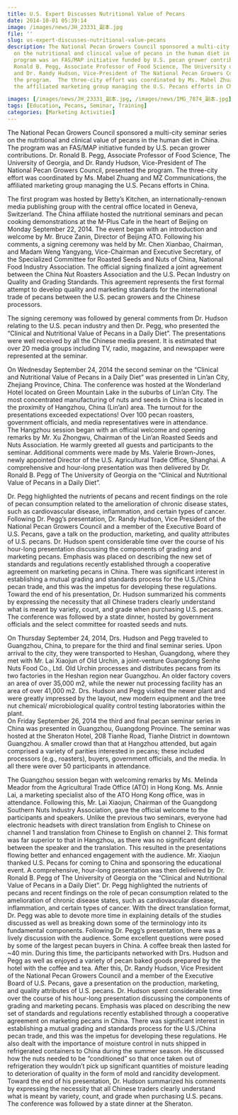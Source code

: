 ```yaml
---
title: U.S. Expert Discusses Nutritional Value of Pecans
date: 2014-10-01 05:39:14
image: /images/news/JH_23331_副本.jpg
file: ''
slug: us-expert-discusses-nutritional-value-pecans
description: The National Pecan Growers Council sponsored a multi-city seminar series
  on the nutritional and clinical value of pecans in the human diet in China.  The
  program was an FAS/MAP initiative funded by U.S. pecan grower contributions.  Dr.
  Ronald B. Pegg, Associate Professor of Food Science, The University of Georgia,
  and Dr. Randy Hudson, Vice-President of The National Pecan Growers Council, presented
  the program.  The three-city effort was coordinated by Ms. Mabel Zhuang and MZ Communications,
  the affiliated marketing group managing the U.S. Pecans efforts in China.

images: [/images/news/JH_23331_副本.jpg, /images/news/IMG_7874_副本.jpg]
tags: [Education, Pecans, Seminar, Training]
categories: [Marketing Activities]
---
```

<p>The National Pecan Growers Council sponsored a multi-city seminar series on the nutritional and clinical value of pecans in the human diet in China.  The program was an FAS/MAP initiative funded by U.S. pecan grower contributions.  Dr. Ronald B. Pegg, Associate Professor of Food Science, The University of Georgia, and Dr. Randy Hudson, Vice-President of The National Pecan Growers Council, presented the program.  The three-city effort was coordinated by Ms. Mabel Zhuang and MZ Communications, the affiliated marketing group managing the U.S. Pecans efforts in China.</p>
<p>The first program was hosted by Betty’s Kitchen, an internationally-renown media publishing group with the central office located in Geneva, Switzerland.  The China affiliate hosted the nutritional seminars and pecan cooking demonstrations at the M-Plus Cafe in the heart of Beijing on Monday September 22, 2014.  The event began with an introduction and welcome by Mr. Bruce Zanin, Director of Beijing ATO.  Following his comments, a signing ceremony was held by Mr. Chen Xianbao, Chairman, and Madam Weng Yangyang, Vice-Chairman and Executive Secretary, of the Specialized Committee for Roasted Seeds and Nuts of China, National Food Industry Association.  The official signing finalized a joint agreement between the China Nut Roasters Association and the U.S. Pecan Industry on Quality and Grading Standards.  This agreement represents the first formal attempt to develop quality and marketing standards for the international trade of pecans between the U.S. pecan growers and the Chinese processors.</p>
<p>The signing ceremony was followed by general comments from Dr. Hudson relating to the U.S. pecan industry and then Dr. Pegg, who presented the “Clinical and Nutritional Value of Pecans in a Daily Diet”.  The presentations were well received by all the Chinese media present.  It is estimated that over 20 media groups including TV, radio, magazine, and newspaper were represented at the seminar.</p>
<p>On Wednesday September 24, 2014 the second seminar on the “Clinical and Nutritional Value of Pecans in a Daily Diet” was presented in Lin’an City, Zhejiang Province, China.  The conference was hosted at the Wonderland Hotel located on Green Mountain Lake in the suburbs of Lin’an City.  The most concentrated manufacturing of nuts and seeds in China is located in the proximity of Hangzhou, China (Lin’an) area.  The turnout for the presentations exceeded expectations!  Over 100 pecan roasters, government officials, and media representatives were in attendance.<br />
The Hangzhou session began with an official welcome and opening remarks by Mr. Xu Zhongwu, Chairman of the Lin’an Roasted Seeds and Nuts Association.  He warmly greeted all guests and participants to the seminar. Additional comments were made by Ms. Valerie Brown-Jones, newly appointed Director of the U.S. Agricultural Trade Office, Shanghai.  A comprehensive and hour-long presentation was then delivered by Dr. Ronald B. Pegg of The University of Georgia on the “Clinical and Nutritional Value of Pecans in a Daily Diet”.</p>
<p>Dr. Pegg highlighted the nutrients of pecans and recent findings on the role of pecan consumption related to the amelioration of chronic disease states, such as cardiovascular disease, inflammation, and certain types of cancer.  Following Dr. Pegg’s presentation, Dr. Randy Hudson, Vice President of the National Pecan Growers Council and a member of the Executive Board of U.S. Pecans, gave a talk on the production, marketing, and quality attributes of U.S. pecans.  Dr. Hudson spent considerable time over the course of his hour-long presentation discussing the components of grading and marketing pecans.  Emphasis was placed on describing the new set of standards and regulations recently established through a cooperative agreement on marketing pecans in China.  There was significant interest in establishing a mutual grading and standards process for the U.S./China pecan trade, and this was the impetus for developing these regulations.  Toward the end of his presentation, Dr. Hudson summarized his comments by expressing the necessity that all Chinese traders clearly understand what is meant by variety, count, and grade when purchasing U.S. pecans.  The conference was followed by a state dinner, hosted by government officials and the select committee for roasted seeds and nuts. </p>
<p>On Thursday September 24, 2014, Drs. Hudson and Pegg traveled to Guangzhou, China, to prepare for the third and final seminar series.  Upon arrival to the city, they were transported to Heshan, Guangdong, where they met with Mr. Lai Xiaojun of Old Urchin, a joint-venture Guangdong Senhe Nuts Food Co., Ltd.  Old Urchin processes and distributes pecans from its two factories in the Heshan region near Guangzhou.  An older factory covers an area of over 35,000 m2, while the newer nut processing facility has an area of over 41,000 m2.  Drs. Hudson and Pegg visited the newer plant and were greatly impressed by the layout, new modern equipment and the tree nut chemical/ microbiological quality control testing laboratories within the plant.<br />
On Friday September 26, 2014 the third and final pecan seminar series in China was presented in Guangzhou, Guangdong Province.  The seminar was hosted at the Sheraton Hotel, 208 Tianhe Road, Tianhe District in downtown Guangzhou.  A smaller crowd than that at Hangzhou attended, but again comprised a variety of parities interested in pecans; these included processors (e.g., roasters), buyers, government officials, and the media.  In all there were over 50 participants in attendance. </p>
<p>The Guangzhou session began with welcoming remarks by Ms. Melinda Meador from the Agricultural Trade Office (ATO) in Hong Kong. Ms. Annie Lai, a marketing specialist also of the ATO Hong Kong office, was in attendance.  Following this, Mr. Lai Xiaojun, Chairman of the Guangdong Southern Nuts Industry Association, gave the official welcome to the participants and speakers.  Unlike the previous two seminars, everyone had electronic headsets with direct translation from English to Chinese on channel 1 and translation from Chinese to English on channel 2.  This format was far superior to that in Hangzhou, as there was no significant delay between the speaker and the translation.  This resulted in the presentations flowing better and enhanced engagement with the audience.  Mr. Xiaojun thanked U.S. Pecans for coming to China and sponsoring the educational event.  A comprehensive, hour-long presentation was then delivered by Dr. Ronald B. Pegg of The University of Georgia on the “Clinical and Nutritional Value of Pecans in a Daily Diet”.  Dr. Pegg highlighted the nutrients of pecans and recent findings on the role of pecan consumption related to the amelioration of chronic disease states, such as cardiovascular disease, inflammation, and certain types of cancer.  With the direct translation format, Dr. Pegg was able to devote more time in explaining details of the studies discussed as well as breaking down some of the terminology into its fundamental components.  Following Dr. Pegg’s presentation, there was a lively discussion with the audience.  Some excellent questions were posed by some of the largest pecan buyers in China.  A coffee break then lasted for ~40 min. During this time, the participants networked with Drs. Hudson and Pegg as well as enjoyed a variety of pecan baked goods prepared by the hotel with the coffee and tea.  After this, Dr. Randy Hudson, Vice President of the National Pecan Growers Council and a member of the Executive Board of U.S. Pecans, gave a presentation on the production, marketing, and quality attributes of U.S. pecans.  Dr. Hudson spent considerable time over the course of his hour-long presentation discussing the components of grading and marketing pecans.  Emphasis was placed on describing the new set of standards and regulations recently established through a cooperative agreement on marketing pecans in China.  There was significant interest in establishing a mutual grading and standards process for the U.S./China pecan trade, and this was the impetus for developing these regulations. He also dealt with the importance of moisture control in nuts shipped in refrigerated containers to China during the summer season.  He discussed how the nuts needed to be “conditioned” so that once taken out of refrigeration they wouldn’t pick up significant quantities of moisture leading to deterioration of quality in the form of mold and rancidity development.  Toward the end of his presentation, Dr. Hudson summarized his comments by expressing the necessity that all Chinese traders clearly understand what is meant by variety, count, and grade when purchasing U.S. pecans.  The conference was followed by a state dinner at the Sheraton.</p>

